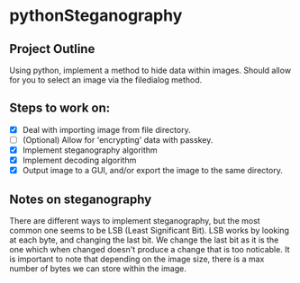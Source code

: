 # pythonSteganography

## Project Outline

Using python, implement a method to hide data within images. Should allow for you to select an image via the filedialog method.

## Steps to work on:
- [x] Deal with importing image from file directory.
- [ ] (Optional) Allow for 'encrypting' data with passkey.
- [x] Implement steganography algorithm
- [x] Implement decoding algorithm
- [x] Output image to a GUI, and/or export the image to the same directory.

## Notes on steganography
There are different ways to implement steganography, but the most common one seems to be LSB (Least Significant Bit).
LSB works by looking at each byte, and changing the last bit. We change the last bit as it is the one which when changed 
doesn't produce a change that is too noticable. It is important to note that depending on the image size, there is a max number of bytes we can store within the image. 